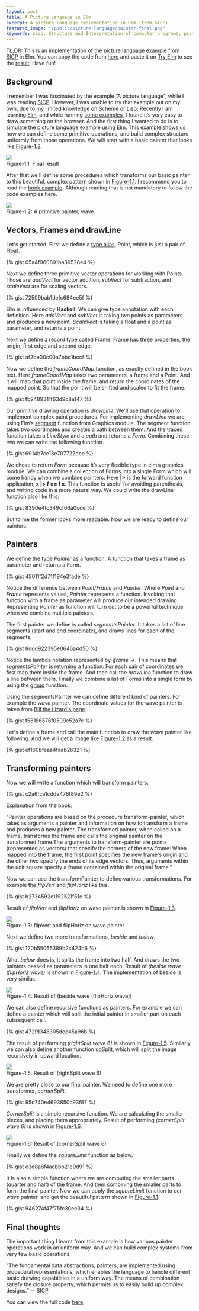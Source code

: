 ```yaml
---
layout: post
title: A Picture Language in Elm
excerpt: A picture language implementation in Elm (from SICP)
featured_image: "/public/picture-language/painter-final.png"
keywords: sicp, Structure and Interpretation of computer programs, picture language, elm, example, painters, functional programming
---
```



<div class="message">
  TL;DR: This is an implementation of the <a target="_blank" href="https://mitpress.mit.edu/sicp/full-text/sicp/book/node36.html">picture language example from SICP</a> in Elm. 
  You can copy the code from <a target="_blank" href="https://github.com/JobaerChowdhury/picture-language/blob/master/PictureLanguage.elm">here</a> 
  and paste it on <a target="_blank" href="http://elm-lang.org/try">Try Elm</a> to see the <a href="#fig1">result</a>. Have fun!
</div>


## Background
I remember I was fascinated by the example “A picture language”, while I was reading 
<a target="_blank" href="https://mitpress.mit.edu/sicp/">SICP</a>. However, I was unable to 
try that example out on my own, due to my limited knowledge on Scheme or Lisp. Recently I am learning 
<a target="_blank" href="http://elm-lang.org">Elm</a>, and while running <a target="_blank" 
href="http://elm-lang.org/examples">some examples,</a> I found it’s very easy to draw something on the browser. And the 
first thing I wanted to do is to simulate the picture language example using Elm. This example 
shows us how we can define some primitive operations, and build complex structure uniformly from those operations. We 
will start with a basic painter that looks like <a href="#fig2">Figure-1.2</a>. 

<div id="fig1" class="image">
    <img src="/public/picture-language/painter-final.png" /> 
    <div class="caption">Figure-1.1: Final result</div>
</div>

After that we'll define some procedures which transforms our basic painter to this beautiful, 
complex pattern shown in <a href="#fig1">Figure-1.1</a>. I recommend you to read the <a target="_blank" 
href="https://mitpress.mit.edu/sicp/full-text/sicp/book/node36.html">book example</a>. 
Although reading that is not mandatory to follow the code examples here.

<div id="fig2" class="image">
    <img src="/public/picture-language/primitive-painter.png" /> 
    <div class="caption">Figure-1.2: A primitive painter, wave</div>
</div>

## Vectors, Frames and drawLine 

Let's get started. First we define a <a target="_blank" href = "http://elm-lang.org/docs/syntax#type-aliases">type 
alias</a>, Point, which is just a pair of Float. 

{% gist 05a4f960891ba39528e4 %}

Next we define three primitive vector operations for working with Points. Those are 
*addVect* for vector addition, *subVect* for subtraction, and *scaleVect* are for scaling vectors.  

{% gist 72509bab1defc684ee5f %}

Elm is influenced by **Haskell**. We can give type annotation with each definition. Here *addVect* and *subVect* is taking 
two points as parameters and produces a new point. *ScaleVect* is taking a float and a point as parameter, and returns a point. 

Next we define a <a target="_blank" href="http://elm-lang.org/docs/records">record</a> type called Frame. Frame has three properties, the origin, first edge and second edge. 

{% gist af2be00c00a7bbd1bccf %}

Now we define the *frameCoordMap* function, as exactly defined in the book text. Here *frameCoordMap* takes two parameters, 
a frame and a Point. And it will map that point inside the frame, and return the coordinates of the mapped point. 
So that the point will be shifted and scaled to fit the frame. 

{% gist fb2489311f63d9c8a147 %}

Our primitive drawing operation is *drawLine*. We'll use that operation to implement complex paint procedures. 
For implementing *drawLine* we are using Elm’s <a target="_blank" 
href="http://package.elm-lang.org/packages/elm-lang/core/2.1.0/Graphics-Collage#segment">segment</a> function from Graphics module. The segment function takes 
two coordinates and creates a path between them. And the <a target="_blank" 
href="http://package.elm-lang.org/packages/elm-lang/core/2.1.0/Graphics-Collage#traced">traced</a> function takes a *LineStyle* 
and a *path* and returns a *Form*. Combining these two we can write the following function. 

{% gist 6914b7ce13e707722dce %}

We chose to return *Form* because it’s very flexible type in elm’s graphics module. 
We can combine a collection of Forms into a single Form which will come handy when we combine painters. 
Here **|>** is the forward function application, **x |> f == f x**. This function is useful for avoiding parenthesis, and 
writing code in a more natural way. We could write the drawLine function also like this.

{% gist 8390e4fc349cf66a0cde %}

But to me the former looks more readable. Now we are ready to define our painters. 

## Painters
We define the type *Painter* as a function. A function that takes a frame as parameter and returns a Form. 

{% gist 45011f2d71f194e3fade %}

Notice the difference between *Point/Frame* and *Painter*. Where *Point* and *Frame* represents values, 
*Painter* represents a function. Invoking that function with a frame as parameter will produce our intended drawing. 
Representing *Painter* as function will turn out to be a powerful technique when we combine multiple painters.

The first painter we define is called *segmentsPainter*. It takes a list of line segments (start and end coordinate), 
and draws lines for each of the segments. 

{% gist 8dcd922395e0646a4d50 %}

Notice the lambda notation represented by *\frame ->*. This means that *segmentsPainter* is returning a function. 
For each pair of coordinates we first map them inside the frame. And then call the *drawLine* function to draw a line 
between them. Finally we combine a list of Forms into a single form by using the 
<a target="_blank" href="http://package.elm-lang.org/packages/elm-lang/core/2.1.0/Graphics-Collage#group">group</a> function. 

Using the segmentsPainter we can define different kind of painters. For example the *wave* painter. The coordinate 
 values for the wave painter is taken from <a target="_blank" 
 href="http://www.billthelizard.com/2011/08/sicp-244-245-picture-language.html"> Bill the Lizard's page</a>.

{% gist f58186576f0509e52a7c %}

Let's define a frame and call the main function to draw the *wave* painter like following. And we will get a 
image like <a href="#fig2">Figure-1.2</a> as a result.

{% gist ef160bfeaa4faab26321 %}

## Transforming painters 
Now we will write a function which will transform painters. 

{% gist c2a6fca1cdde476f89e2 %}

Explanation from the book. 

<div class="message">
“Painter operations are based on the procedure transform-painter, which takes as arguments a painter and 
information on how to transform a frame and produces a new painter. The transformed painter, when called on a frame, 
transforms the frame and calls the original painter on the transformed frame.The arguments to transform-painter 
are points (represented as vectors) that specify the corners of the new frame: When mapped into the frame, the first 
point specifies the new frame's origin and the other two specify the ends of its edge vectors. Thus, arguments within 
the unit square specify a frame contained within the original frame.”
</div>

Now we can use the transformPainter to define various transformations. For example the *flipVert* and *flipHoriz* like this. 

{% gist b2734592c1192521f51e %}

Result of *flipVert* and *flipHoriz* on wave painter is shown in <a href="#fig3">Figure-1.3</a>. 

<div id="fig3" class="image">
    <img src="/public/picture-language/flip-horiz.png" /> 
    <div class="caption">Figure-1.3: flipVert and flipHoriz on wave painter</div>
</div>

Next we define two more transformations, *beside* and *below*.  

{% gist 120b55055389b2c424b6 %}

What *below* does is, it splits the frame into two half. And draws the two painters passed as parameters in one half each.
Result of *(beside wave (flipHoriz wave)* is shown in <a href="#fig4">Figure-1.4</a>. The implementation of beside is very similar.
  
<div id="fig4" class="image">
    <img src="/public/picture-language/beside.png" /> 
    <div class="caption">Figure-1.4: Result of (beside wave (flipHoriz wave))</div>
</div>


We can also define recursive functions as painters. For example we can define a painter which will split the 
initial painter in smaller part on each subsequent call. 

{% gist 472fd348305dec45a96b %}

The result of performing *(rightSplit wave 6)* is shown in <a href="#fig5">Figure-1.5</a>. 
Similarly we can also define another function upSplit, 
which will split the image recursively in upward location. 

<div id="fig5" class="image">
    <img src="/public/picture-language/right-split.png" /> 
    <div class="caption">Figure-1.5: Result of (rightSplit wave 6)</div>
</div>


We are pretty close to our final painter. We need to define one more transformer, *cornerSplit*. 

{% gist 95d740e4693850c93f87 %}

*CornerSplit* is a simple recursive function. We are calculating the smaller pieces, and placing them appropriately. 
Result of performing *(cornerSplit wave 6)* is shown in <a href="#fig6">Figure-1.6</a>. 

<div id="fig6" class="image">
    <img src="/public/picture-language/corner-split.png" /> 
    <div class="caption">Figure-1.6: Result of (cornerSplit wave 6)</div>
</div>

Finally we define the *squareLimit* function as below. 

{% gist e3d8a6f4acbbb21e0d91 %}

It is also a simple function where we are computing the smaller parts (quarter and half) of the frame. And then combining 
the smaller parts to form the final painter. Now we can apply the *squareLimit* function to our *wave* painter,
and get the beautiful pattern shown in <a href="#fig1">Figure-1.1</a>. 

{% gist 946274f47f75fc30ee34 %}

## Final thoughts 
The important thing I learnt from this example is how various painter operations work in an uniform way. And we can 
build complex systems from very few basic operations.  

<div class="message">
“The fundamental data abstractions, painters, are implemented using procedural representations, which enables the 
language to handle different basic drawing capabilities in a uniform way. The means of combination satisfy 
the closure property, which permits us to easily build up complex designs.” -- SICP. 
</div>

You can view the full code <a href="https://github.com/JobaerChowdhury/picture-language">here</a>.  
